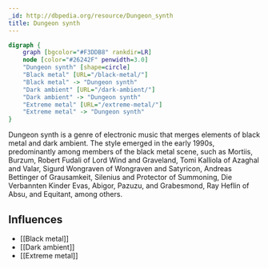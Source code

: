 ```yaml
---
_id: http://dbpedia.org/resource/Dungeon_synth
title: Dungeon synth
---
```


```dot
digraph {
	graph [bgcolor="#F3DDB8" rankdir=LR]
	node [color="#26242F" penwidth=3.0]
	"Dungeon synth" [shape=circle]
	"Black metal" [URL="/black-metal/"]
	"Black metal" -> "Dungeon synth"
	"Dark ambient" [URL="/dark-ambient/"]
	"Dark ambient" -> "Dungeon synth"
	"Extreme metal" [URL="/extreme-metal/"]
	"Extreme metal" -> "Dungeon synth"
}
```

Dungeon synth is a genre of electronic music that merges elements of black metal and dark ambient. The style emerged in the early 1990s, predominantly among members of the black metal scene, such as Mortiis, Burzum, Robert Fudali of Lord Wind and Graveland, Tomi Kalliola of Azaghal and Valar, Sigurd Wongraven of Wongraven and Satyricon, Andreas Bettinger of Grausamkeit, Silenius and Protector of Summoning, Die Verbannten Kinder Evas, Abigor, Pazuzu, and Grabesmond, Ray Heflin of Absu, and Equitant, among others.

## Influences

- [[Black metal]]
- [[Dark ambient]]
- [[Extreme metal]]
